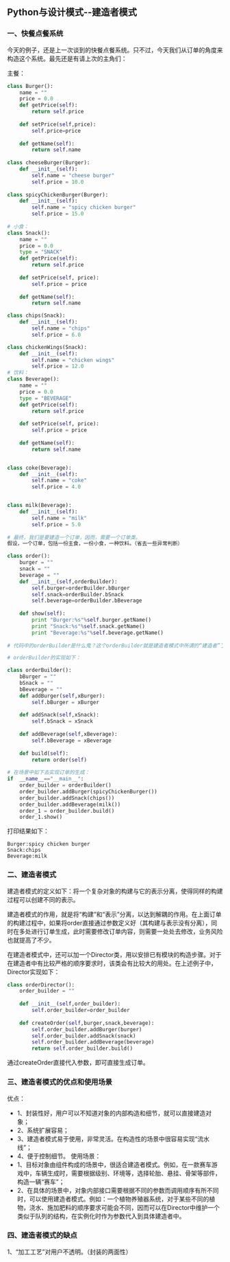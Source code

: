 ## Python与设计模式--建造者模式

### 一、快餐点餐系统
今天的例子，还是上一次谈到的快餐点餐系统。只不过，今天我们从订单的角度来构造这个系统。最先还是有请上次的主角们：

主餐：
```py
class Burger():
    name = ""
    price = 0.0
    def getPrice(self):
        return self.price
        
    def setPrice(self,price):
        self.price=price
        
    def getName(self):
        return self.name
        
class cheeseBurger(Burger):
    def __init__(self):
        self.name = "cheese burger"
        self.price = 10.0
        
class spicyChickenBurger(Burger):
    def __init__(self):
        self.name = "spicy chicken burger"
        self.price = 15.0
        
# 小食：
class Snack():
    name = ""
    price = 0.0
    type = "SNACK"
    def getPrice(self):
        return self.price
        
    def setPrice(self, price):
        self.price = price
        
    def getName(self):
        return self.name

class chips(Snack):
    def __init__(self):
        self.name = "chips"
        self.price = 6.0

class chickenWings(Snack):
    def __init__(self):
        self.name = "chicken wings"
        self.price = 12.0
# 饮料：
class Beverage():
    name = ""
    price = 0.0
    type = "BEVERAGE"
    def getPrice(self):
        return self.price
        
    def setPrice(self, price):
        self.price = price
        
    def getName(self):
        return self.name


class coke(Beverage):
    def __init__(self):
        self.name = "coke"
        self.price = 4.0


class milk(Beverage):
    def __init__(self):
        self.name = "milk"
        self.price = 5.0
        
# 最终，我们是要建造一个订单，因而，需要一个订单类。
假设，一个订单，包括一份主食，一份小食，一种饮料。（省去一些异常判断）

class order():
    burger = ""
    snack = ""
    beverage = ""
    def __init__(self,orderBuilder):
        self.burger=orderBuilder.bBurger
        self.snack=orderBuilder.bSnack
        self.beverage=orderBuilder.bBeverage
        
    def show(self):
        print "Burger:%s"%self.burger.getName()
        print "Snack:%s"%self.snack.getName()
        print "Beverage:%s"%self.beverage.getName()
        
# 代码中的orderBuilder是什么鬼？这个orderBuilder就是建造者模式中所谓的“建造者”了，先不要问为什么不在order类中把所有内容都填上，而非要用builder去创建。接着往下看。

# orderBuilder的实现如下：

class orderBuilder():
    bBurger = ""
    bSnack = ""
    bBeverage = ""
    def addBurger(self,xBurger):
        self.bBurger = xBurger
        
    def addSnack(self,xSnack):
        self.bSnack = xSnack
        
    def addBeverage(self,xBeverage):
        self.bBeverage = xBeverage
        
    def build(self):
        return order(self)
        
# 在场景中如下去实现订单的生成：
if  __name__=="__main__":
    order_builder = orderBuilder()
    order_builder.addBurger(spicyChickenBurger())
    order_builder.addSnack(chips())
    order_builder.addBeverage(milk())
    order_1 = order_builder.build()
    order_1.show()

```
打印结果如下：
```
Burger:spicy chicken burger
Snack:chips
Beverage:milk
```

### 二、建造者模式
建造者模式的定义如下：将一个复杂对象的构建与它的表示分离，使得同样的构建过程可以创建不同的表示。

建造者模式的作用，就是将“构建”和“表示”分离，以达到解耦的作用。在上面订单的构建过程中，如果将order直接通过参数定义好（其构建与表示没有分离），同时在多处进行订单生成，此时需要修改订单内容，则需要一处处去修改，业务风险也就提高了不少。

在建造者模式中，还可以加一个Director类，用以安排已有模块的构造步骤。对于在建造者中有比较严格的顺序要求时，该类会有比较大的用处。在上述例子中，Director实现如下：
```py
class orderDirector():
    order_builder = ""
    
    def __init__(self,order_builder):
        self.order_builder=order_builder
        
    def createOrder(self,burger,snack,beverage):
        self.order_builder.addBurger(burger)
        self.order_builder.addSnack(snack)
        self.order_builder.addBeverage(beverage)
        return self.order_builder.build()

```
通过createOrder直接代入参数，即可直接生成订单。


### 三、建造者模式的优点和使用场景
优点：
- 1、封装性好，用户可以不知道对象的内部构造和细节，就可以直接建造对象；
- 2、系统扩展容易；
- 3、建造者模式易于使用，非常灵活。在构造性的场景中很容易实现“流水线”；
- 4、便于控制细节。
使用场景：
- 1、目标对象由组件构成的场景中，很适合建造者模式。例如，在一款赛车游戏中，车辆生成时，需要根据级别、环境等，选择轮胎、悬挂、骨架等部件，构造一辆“赛车”；
- 2、在具体的场景中，对象内部接口需要根据不同的参数而调用顺序有所不同时，可以使用建造者模式。例如：一个植物养殖器系统，对于某些不同的植物，浇水、施加肥料的顺序要求可能会不同，因而可以在Director中维护一个类似于队列的结构，在实例化时作为参数代入到具体建造者中。

### 四、建造者模式的缺点
1、“加工工艺”对用户不透明。（封装的两面性）

